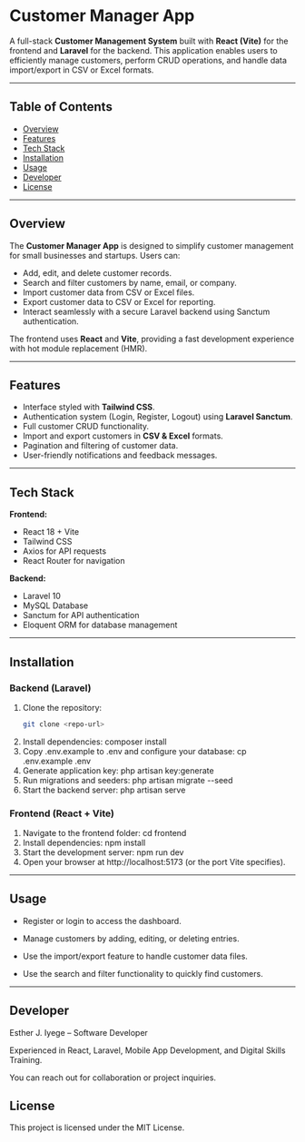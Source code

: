 # Customer Manager App

A full-stack **Customer Management System** built with **React (Vite)** for the frontend and **Laravel** for the backend. This application enables users to efficiently manage customers, perform CRUD operations, and handle data import/export in CSV or Excel formats.

---

## Table of Contents
- [Overview](#overview)
- [Features](#features)
- [Tech Stack](#tech-stack)
- [Installation](#installation)
- [Usage](#usage)
- [Developer](#developer)
- [License](#license)

---

## Overview

The **Customer Manager App** is designed to simplify customer management for small businesses and startups. Users can:  

- Add, edit, and delete customer records.  
- Search and filter customers by name, email, or company.  
- Import customer data from CSV or Excel files.  
- Export customer data to CSV or Excel for reporting.  
- Interact seamlessly with a secure Laravel backend using Sanctum authentication.  

The frontend uses **React** and **Vite**, providing a fast development experience with hot module replacement (HMR).

---

## Features

- Interface styled with **Tailwind CSS**.  
- Authentication system (Login, Register, Logout) using **Laravel Sanctum**.  
- Full customer CRUD functionality.  
- Import and export customers in **CSV & Excel** formats.  
- Pagination and filtering of customer data.  
- User-friendly notifications and feedback messages.

---

## Tech Stack

**Frontend:**  
- React 18 + Vite  
- Tailwind CSS  
- Axios for API requests  
- React Router for navigation  

**Backend:**  
- Laravel 10  
- MySQL Database  
- Sanctum for API authentication  
- Eloquent ORM for database management  

---

## Installation

### Backend (Laravel)

1. Clone the repository:
   ```bash
   git clone <repo-url>
2. Install dependencies:
   composer install
3. Copy .env.example to .env and configure your database:
   cp .env.example .env
4. Generate application key:
   php artisan key:generate
5. Run migrations and seeders:
   php artisan migrate --seed
6. Start the backend server:
   php artisan serve

### Frontend (React + Vite)

1. Navigate to the frontend folder:
   cd frontend
2. Install dependencies:
   npm install
3. Start the development server:
    npm run dev
4. Open your browser at http://localhost:5173 (or the port Vite specifies).

---

## Usage

- Register or login to access the dashboard.

- Manage customers by adding, editing, or deleting entries.

- Use the import/export feature to handle customer data files.

- Use the search and filter functionality to quickly find customers.

---

## Developer

Esther J. Iyege – Software Developer

Experienced in React, Laravel, Mobile App Development, and Digital Skills Training.

You can reach out for collaboration or project inquiries.

## License

This project is licensed under the MIT License. 
